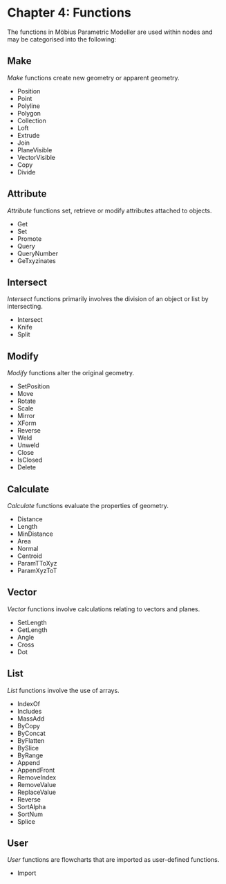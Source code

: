 # Chapter 4: Functions

The functions in Möbius Parametric Modeller are used within nodes and may be categorised into the following:

## Make

_Make_ functions create new geometry or apparent geometry. 

* Position
* Point
* Polyline
* Polygon
* Collection
* Loft
* Extrude
* Join
* PlaneVisible
* VectorVisible
* Copy
* Divide

## Attribute

_Attribute_ functions set, retrieve or modify attributes attached to objects.

* Get
* Set
* Promote
* Query
* QueryNumber
* GeTxyzinates

## Intersect

_Intersect_ functions primarily involves the division of an object or list by intersecting.

* Intersect
* Knife
* Split

## Modify

_Modify_ functions alter the original geometry. 

* SetPosition
* Move
* Rotate
* Scale
* Mirror
* XForm
* Reverse
* Weld
* Unweld
* Close
* IsClosed
* Delete

## Calculate

_Calculate_ functions evaluate the properties of geometry.

* Distance
* Length
* MinDistance
* Area
* Normal
* Centroid
* ParamTToXyz
* ParamXyzToT

## Vector

_Vector_ functions involve calculations relating to vectors and planes.

* SetLength
* GetLength
* Angle
* Cross
* Dot

## List

_List_ functions involve the use of arrays.

* IndexOf
* Includes
* MassAdd
* ByCopy
* ByConcat
* ByFlatten
* BySlice
* ByRange
* Append
* AppendFront
* RemoveIndex
* RemoveValue
* ReplaceValue
* Reverse
* SortAlpha
* SortNum
* Splice

## User

_User_ functions are flowcharts that are imported as user-defined functions.

* Import